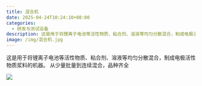 ```yaml
---
title: 混合机
date: 2025-04-24T10:24:10+08:00
categories:
  - 研发与测试设备
description: 这是用于将锂离子电池等活性物质、粘合剂、溶液等均匀分散混合，制成电极活性物质浆料的机器。 从少量批量到连续混合，品种齐全
image: /img/混合机.jpg
---
```

这是用于将锂离子电池等活性物质、粘合剂、溶液等均匀分散混合，制成电极活性物质浆料的机器。 从少量批量到连续混合，品种齐全



![](/img/混合机1.jpg)